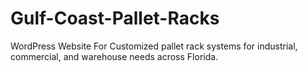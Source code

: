 # Gulf-Coast-Pallet-Racks
WordPress Website For Customized pallet rack systems for industrial, commercial, and warehouse needs across Florida.
